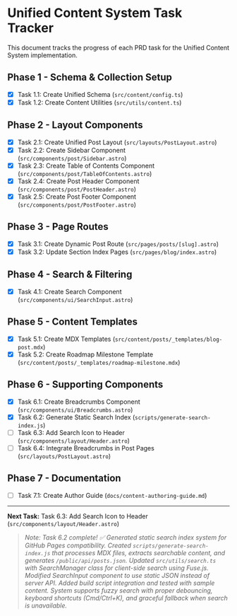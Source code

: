 # Unified Content System Task Tracker

This document tracks the progress of each PRD task for the Unified Content System implementation.

## Phase 1 - Schema & Collection Setup
- [x] Task 1.1: Create Unified Schema (`src/content/config.ts`)
- [x] Task 1.2: Create Content Utilities (`src/utils/content.ts`)

## Phase 2 - Layout Components
- [x] Task 2.1: Create Unified Post Layout (`src/layouts/PostLayout.astro`)
- [x] Task 2.2: Create Sidebar Component (`src/components/post/Sidebar.astro`)
- [x] Task 2.3: Create Table of Contents Component (`src/components/post/TableOfContents.astro`)
- [x] Task 2.4: Create Post Header Component (`src/components/post/PostHeader.astro`)
- [x] Task 2.5: Create Post Footer Component (`src/components/post/PostFooter.astro`)

## Phase 3 - Page Routes
- [x] Task 3.1: Create Dynamic Post Route (`src/pages/posts/[slug].astro`)
- [x] Task 3.2: Update Section Index Pages (`src/pages/blog/index.astro`)

## Phase 4 - Search & Filtering
- [x] Task 4.1: Create Search Component (`src/components/ui/SearchInput.astro`)

## Phase 5 - Content Templates
- [x] Task 5.1: Create MDX Templates (`src/content/posts/_templates/blog-post.mdx`)
- [x] Task 5.2: Create Roadmap Milestone Template (`src/content/posts/_templates/roadmap-milestone.mdx`)

## Phase 6 - Supporting Components
- [x] Task 6.1: Create Breadcrumbs Component (`src/components/ui/Breadcrumbs.astro`)
- [x] Task 6.2: Generate Static Search Index (`scripts/generate-search-index.js`)
- [ ] Task 6.3: Add Search Icon to Header (`src/components/layout/Header.astro`)
- [ ] Task 6.4: Integrate Breadcrumbs in Post Pages (`src/layouts/PostLayout.astro`)

## Phase 7 - Documentation
- [ ] Task 7.1: Create Author Guide (`docs/content-authoring-guide.md`)

---
**Next Task:** Task 6.3: Add Search Icon to Header (`src/components/layout/Header.astro`)

> _Note: Task 6.2 complete! ✅ Generated static search index system for GitHub Pages compatibility. Created `scripts/generate-search-index.js` that processes MDX files, extracts searchable content, and generates `/public/api/posts.json`. Updated `src/utils/search.ts` with SearchManager class for client-side search using Fuse.js. Modified SearchInput component to use static JSON instead of server API. Added build script integration and tested with sample content. System supports fuzzy search with proper debouncing, keyboard shortcuts (Cmd/Ctrl+K), and graceful fallback when search is unavailable._
